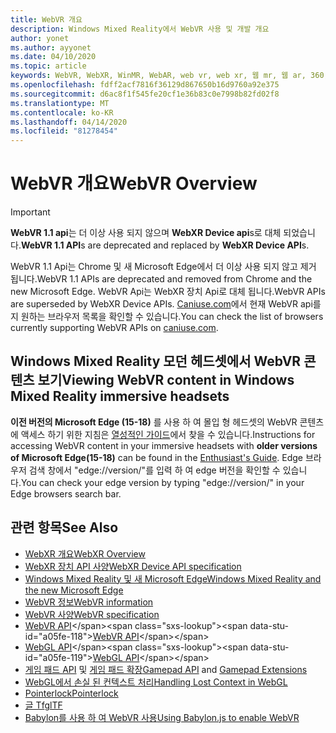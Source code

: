 ```yaml
---
title: WebVR 개요
description: Windows Mixed Reality에서 WebVR 사용 및 개발 개요
author: yonet
ms.author: ayyonet
ms.date: 04/10/2020
ms.topic: article
keywords: WebVR, WebXR, WinMR, WebAR, web vr, web xr, 웹 mr, 웹 ar, 360, 360 비디오, 360 비디오, 360 photo, 360 사진, 360 콘텐츠, 몰입 형 웹, immersiveweb, IW
ms.openlocfilehash: fdff2acf7816f36129d867650b16d9760a92e375
ms.sourcegitcommit: d6ac8f1f545fe20cf1e36b83c0e7998b82fd02f8
ms.translationtype: MT
ms.contentlocale: ko-KR
ms.lasthandoff: 04/14/2020
ms.locfileid: "81278454"
---
```

# <a name="webvr-overview"></a><span data-ttu-id="a05fe-104">WebVR 개요</span><span class="sxs-lookup"><span data-stu-id="a05fe-104">WebVR Overview</span></span>

> [!IMPORTANT]
> <span data-ttu-id="a05fe-105">**WebVR 1.1 api**는 더 이상 사용 되지 않으며 **WebXR Device api**s로 대체 되었습니다.</span><span class="sxs-lookup"><span data-stu-id="a05fe-105">**WebVR 1.1 API**s are deprecated and replaced by **WebXR Device API**s.</span></span>

<span data-ttu-id="a05fe-106">WebVR 1.1 Api는 Chrome 및 새 Microsoft Edge에서 더 이상 사용 되지 않고 제거 됩니다.</span><span class="sxs-lookup"><span data-stu-id="a05fe-106">WebVR 1.1 APIs are deprecated and removed from Chrome and the new Microsoft Edge.</span></span> <span data-ttu-id="a05fe-107">WebVR Api는 WebXR 장치 Api로 대체 됩니다.</span><span class="sxs-lookup"><span data-stu-id="a05fe-107">WebVR APIs are superseded by WebXR Device APIs.</span></span> <span data-ttu-id="a05fe-108">[Caniuse.com](https://caniuse.com/#search=webvr)에서 현재 WebVR api를 지 원하는 브라우저 목록을 확인할 수 있습니다.</span><span class="sxs-lookup"><span data-stu-id="a05fe-108">You can check the list of browsers currently supporting WebVR APIs on [caniuse.com](https://caniuse.com/#search=webvr).</span></span>

## <a name="viewing-webvr-content-in-windows-mixed-reality-immersive-headsets"></a><span data-ttu-id="a05fe-109">Windows Mixed Reality 모던 헤드셋에서 WebVR 콘텐츠 보기</span><span class="sxs-lookup"><span data-stu-id="a05fe-109">Viewing WebVR content in Windows Mixed Reality immersive headsets</span></span>

<span data-ttu-id="a05fe-110">**이전 버전의 Microsoft Edge (15-18)** 를 사용 하 여 몰입 형 헤드셋의 WebVR 콘텐츠에 액세스 하기 위한 지침은 [열성적인 가이드](https://docs.microsoft.com/windows/mixed-reality/enthusiast-guide/webvr)에서 찾을 수 있습니다.</span><span class="sxs-lookup"><span data-stu-id="a05fe-110">Instructions for accessing WebVR content in your immersive headsets with **older versions of Microsoft Edge(15-18)** can be found in the [Enthusiast's Guide](https://docs.microsoft.com/windows/mixed-reality/enthusiast-guide/webvr).</span></span> <span data-ttu-id="a05fe-111">Edge 브라우저 검색 창에서 "edge://version/"를 입력 하 여 edge 버전을 확인할 수 있습니다.</span><span class="sxs-lookup"><span data-stu-id="a05fe-111">You can check your edge version by typing "edge://version/" in your Edge browsers search bar.</span></span>

## <a name="see-also"></a><span data-ttu-id="a05fe-112">관련 항목</span><span class="sxs-lookup"><span data-stu-id="a05fe-112">See Also</span></span>

* [<span data-ttu-id="a05fe-113">WebXR 개요</span><span class="sxs-lookup"><span data-stu-id="a05fe-113">WebXR Overview</span></span>](webxr-overview.md)
* [<span data-ttu-id="a05fe-114">WebXR 장치 API 사양</span><span class="sxs-lookup"><span data-stu-id="a05fe-114">WebXR Device API specification</span></span>](https://immersive-web.github.io/webxr/)
* [<span data-ttu-id="a05fe-115">Windows Mixed Reality 및 새 Microsoft Edge</span><span class="sxs-lookup"><span data-stu-id="a05fe-115">Windows Mixed Reality and the new Microsoft Edge</span></span>](https://docs.microsoft.com/windows/mixed-reality/new-microsoft-edge)
* [<span data-ttu-id="a05fe-116">WebVR 정보</span><span class="sxs-lookup"><span data-stu-id="a05fe-116">WebVR information</span></span>](https://webvr.info)
* [<span data-ttu-id="a05fe-117">WebVR 사양</span><span class="sxs-lookup"><span data-stu-id="a05fe-117">WebVR specification</span></span>](https://w3c.github.io/webvr/)
* <span data-ttu-id="a05fe-118">[WebVR API](https://msdn.microsoft.com/library/mt806281(v=vs.85).aspx)</span><span class="sxs-lookup"><span data-stu-id="a05fe-118">[WebVR API](https://msdn.microsoft.com/library/mt806281(v=vs.85).aspx)</span></span>
* <span data-ttu-id="a05fe-119">[WebGL API](https://msdn.microsoft.com/library/bg182648(v=vs.85).aspx)</span><span class="sxs-lookup"><span data-stu-id="a05fe-119">[WebGL API](https://msdn.microsoft.com/library/bg182648(v=vs.85).aspx)</span></span>
* <span data-ttu-id="a05fe-120">[게임 패드 API](https://msdn.microsoft.com/library/dn743630(v=vs.85).aspx) 및 [게임 패드 확장](https://w3c.github.io/gamepad/extensions.html)</span><span class="sxs-lookup"><span data-stu-id="a05fe-120">[Gamepad API](https://msdn.microsoft.com/library/dn743630(v=vs.85).aspx) and [Gamepad Extensions](https://w3c.github.io/gamepad/extensions.html)</span></span>
* [<span data-ttu-id="a05fe-121">WebGL에서 손실 된 컨텍스트 처리</span><span class="sxs-lookup"><span data-stu-id="a05fe-121">Handling Lost Context in WebGL</span></span>](https://www.khronos.org/webgl/wiki/HandlingContextLost)
* [<span data-ttu-id="a05fe-122">Pointerlock</span><span class="sxs-lookup"><span data-stu-id="a05fe-122">Pointerlock</span></span>](https://www.w3.org/TR/pointerlock/)
* [<span data-ttu-id="a05fe-123">글 Tf</span><span class="sxs-lookup"><span data-stu-id="a05fe-123">glTF</span></span>](https://www.khronos.org/gltf)
* [<span data-ttu-id="a05fe-124">Babylon를 사용 하 여 WebVR 사용</span><span class="sxs-lookup"><span data-stu-id="a05fe-124">Using Babylon.js to enable WebVR</span></span>](https://docs.microsoft.com/windows/uwp/get-started/adding-webvr-to-a-babylonjs-game)

